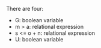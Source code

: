 There are four:
* G: boolean variable
* m > a: relational expression
* s <= o + n: relational expression
* U: boolean variable
